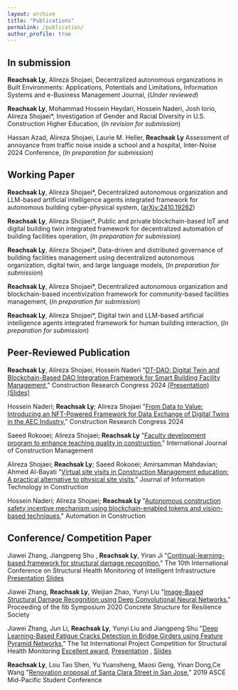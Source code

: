 ```yaml
---
layout: archive
title: "Publications"
permalink: /publication/
author_profile: true
---
```


## In submission

**Reachsak Ly**, Alireza Shojaei, Decentralized autonomous organizations in Built Environments: Applications, Potentials and Limitations, Information Systems and e-Business Management Journal, (*Under reviewed*)

**Reachsak Ly**, Mohammad Hossein Heydari, Hossein Naderi, Josh Iorio, Alireza Shojaei*, Investigation of Gender and Racial Diversity in U.S. Construction Higher Education, (*In revision for submission*)

Hassan Azad, Alireza Shojaei, Laurie M. Heller, **Reachsak Ly** Assessment of annoyance from traffic noise inside a school and a hospital, Inter-Noise 2024 Conference, (*In preparation for submission*)


## Working Paper

**Reachsak Ly**, Alireza Shojaei*, Decentralized autonomous organization and LLM-based artificial intelligence agents integrated framework for autonomous building cyber-physical system, ([arXiv:2410.19262]([https://doi.org/10.1061/9780784485262.081](https://arxiv.org/abs/2410.19262)))

**Reachsak Ly**, Alireza Shojaei*, Public and private blockchain-based IoT and digital building twin integrated framework for decentralized automation of building facilities operation, (*In preparation for submission*)

**Reachsak Ly**, Alireza Shojaei*, Data-driven and distributed governance of building facilities management using decentralized autonomous organization, digital twin, and large language models, (*In preparation for submission*)

**Reachsak Ly**, Alireza Shojaei*, Decentralized autonomous organization and blockchain-based incentivization framework for community-based facilities management, (*In preparation for submission*)



**Reachsak Ly**, Alireza Shojaei*, Digital twin and LLM-based artificial intelligence agents integrated framework for human building interaction, (*In preparation for submission*)

## Peer-Reviewed Publication

**Reachsak Ly**, Alireza Shojaei, Hossein Naderi "[DT-DAO: Digital Twin and Blockchain-Based DAO Integration Framework for Smart Building Facility Management](https://doi.org/10.1061/9780784485262.081)," Construction Research Congress 2024  [(Presentation)](https://drive.google.com/file/d/1GH7WCM-YUTNj9eiFCbiqswhkr8YsJyDa/view) [(Slides)](https://docs.google.com/presentation/d/1PVzuYr-b17HWkKHVgIWNvAL9IoxZZbi3/edit#slide=id.p1) 

Hossein Naderi; **Reachsak Ly**; Alireza Shojaei "[From Data to Value: Introducing an NFT-Powered Framework for Data Exchange of Digital Twins in the AEC Industry](https://doi.org/10.1061/9780784485262.031)," Construction Research Congress 2024 

Saeed Rokooei; Alireza Shojaei; **Reachsak Ly** "[Faculty development program to enhance teaching quality in construction](https://doi.org/10.1080/15623599.2024.2304475)," International Journal of Construction Management

Alireza Shojaei; **Reachsak Ly**; Saeed Rokooei; Amirsamman Mahdavian; Ahmed Al-Bayati "[Virtual site visits in Construction Management education: A practical alternative to physical site visits](https://doi.org/10.36680/j.itcon.2023.036)," Journal of Information Technology in Construction 

Hossein Naderi; Alireza Shojaei; **Reachsak Ly** "[Autonomous construction safety incentive mechanism using blockchain-enabled tokens and vision-based techniques](https://doi.org/10.1016/j.autcon.2023.104959)," Automation in Construction

## Conference/ Competition Paper

Jiawei Zhang, Jiangpeng Shu , **Reachsak Ly**, Yiran Ji "[Continual-learning-based framework for structural damage recognition](https://drive.google.com/file/d/1JROwKzfr3vQrkON_3x3Oi5kG1aqghhJR/view?usp=sharing)," The 10th International Conference on Structural Health Monitoring of Intelligent Infrastructure [Presentation](https://drive.google.com/file/d/1n8U0ATgCJKxy385quA48TEgTiTmvJhJ9/view?usp=sharing) [Slides](https://docs.google.com/presentation/d/1AvNszzpbLX9Z1klnNERIWp0ORsrlbohl/edit?usp=sharing&ouid=109273865605327056301&rtpof=true&sd=true) 

Jiawei Zhang, **Reachsak Ly**, Weijian Zhao, Yunyi Liu "[Image-Based Structural Damage Recognition using Deep Convolutional Neural Networks](https://drive.google.com/file/d/1I5Uy-2mVcQS_WNi41XFCXXGrezrASMtp/view?usp=sharing)," Proceeding of the fib Symposium 2020 Concrete Structure for Resilience Society 

Jiawei Zhang, Jun Li, **Reachsak Ly**, Yunyi Liu and Jiangpeng Shu "[Deep Learning-Based Fatigue Cracks Detection in Bridge Girders using Feature Pyramid Networks](https://drive.google.com/file/d/1apZHyXLByKTg0UD-7q4v1Lt5LGHbewCO/view?usp=sharing)," The 1st International Project Competition for Structural Health Monitoring [Excellent award](https://drive.google.com/file/d/1EqTPvueRLVZ-G-5W5o6f7FE6tU9QZPw5/view?usp=sharing), [Presentation](https://drive.google.com/file/d/11ne2UwON8rCfWhl4Dql5e7C5FNhOEP3m/view?usp=sharing) , [Slides](https://docs.google.com/presentation/d/1OvG8sP8ltkOZw_zIO96slxPimn0CkX38/edit#slide=id.p1) 

**Reachsak Ly**, Lou Tao Shen, Yu Yuansheng, Maosi Geng, Yinan Dong,Ce Wang "[Renovation proposal of Santa Clara Street in San Jose](https://drive.google.com/file/d/1NzSVgfvwgXjnpKms5cQQyainPNHKDxWj/view?usp=sharing)," 2019 ASCE Mid-Pacific Student Conference

